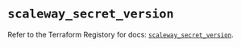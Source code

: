 # `scaleway_secret_version`

Refer to the Terraform Registory for docs: [`scaleway_secret_version`](https://www.terraform.io/docs/providers/scaleway/r/secret_version).
